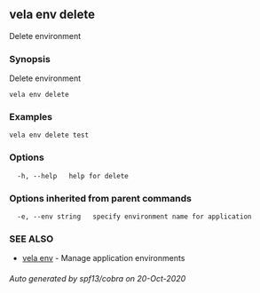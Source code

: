 ## vela env delete

Delete environment

### Synopsis

Delete environment

```
vela env delete
```

### Examples

```
vela env delete test
```

### Options

```
  -h, --help   help for delete
```

### Options inherited from parent commands

```
  -e, --env string   specify environment name for application
```

### SEE ALSO

* [vela env](vela_env.md)	 - Manage application environments

###### Auto generated by spf13/cobra on 20-Oct-2020
